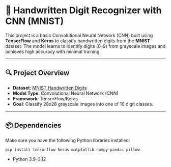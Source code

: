 # 🧠 Handwritten Digit Recognizer with CNN (MNIST)

This project is a basic Convolutional Neural Network (CNN) built using **TensorFlow** and **Keras** to classify handwritten digits from the **MNIST** dataset. The model learns to identify digits (0–9) from grayscale images and achieves high accuracy with minimal training.

---

## 🔍 Project Overview

- **Dataset**: [MNIST Handwritten Digits](http://yann.lecun.com/exdb/mnist/)
- **Model Type**: Convolutional Neural Network (CNN)
- **Framework**: TensorFlow/Keras
- **Goal**: Classify 28x28 grayscale images into one of 10 digit classes.

---

## 📦 Dependencies

Make sure you have the following Python libraries installed:

```bash
pip install tensorflow keras matplotlib numpy pandas pillow
```
-  Python 3.9–3.12
